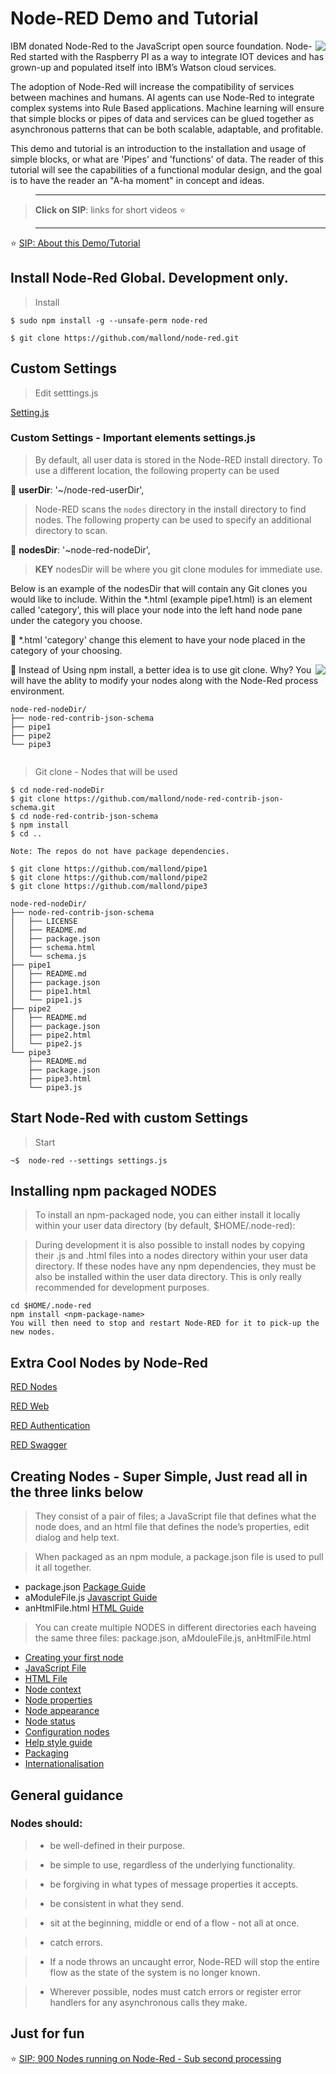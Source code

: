 # Node-RED Demo and Tutorial

<img src="https://user-images.githubusercontent.com/993459/30244523-f33faa38-9584-11e7-8ea2-a63bddeaaf32.jpg" align="right"/>


IBM donated Node-Red to the JavaScript open source foundation. Node-Red started with the Raspberry PI as a way to integrate IOT devices and has grown-up and populated itself into IBM’s Watson cloud services. 

The adoption of Node-Red will increase the compatibility of services between machines and humans. AI agents can use Node-Red to integrate complex systems into Rule Based applications. Machine learning will ensure that simple blocks or pipes of data and services can be glued together as asynchronous patterns that can be both scalable,  adaptable, and profitable.

This demo and tutorial is an introduction to the installation and usage of simple blocks, or what are 'Pipes' and 'functions' of data.  The reader of this tutorial will see the capabilities of a functional modular design, and the goal is to have the reader an "A-ha moment" in concept and ideas. 



> ----------------------------------------------------------------

> **Click on SIP**: links for short videos :star:

> ----------------------------------------------------------------

:star: [SIP: About this Demo/Tutorial](https://www.youtube.com/watch?v=Uiz702q53lI)


## Install Node-Red Global. Development only. 

> Install
```
$ sudo npm install -g --unsafe-perm node-red

$ git clone https://github.com/mallond/node-red.git

```

## Custom Settings

> Edit setttings.js


[Setting.js](https://github.com/mallond/node-red/blob/master/settings.js)


### Custom Settings - **Important elements** settings.js

> By default, all user data is stored in the Node-RED install directory. To
> use a different location, the following property can be used 
    
:key: **userDir**: '~/node-red-userDir',

> Node-RED scans the `nodes` directory in the install directory to find nodes.
> The following property can be used to specify an additional directory to scan. 
    
:key: **nodesDir**: '~node-red-nodeDir',

>**KEY** nodesDir will be where you git clone modules for immediate use. 

Below is an example of the nodesDir that will contain any Git clones you would like to include.
Within the *.html (example pipe1.html) is an element called 'category', this will place your node
into the left hand node pane under the category you choose.

:key: *.html 'category' change this element to have your node placed in the category of your choosing. 

<div>

 
<img src="https://user-images.githubusercontent.com/993459/30244179-9bbc929a-957e-11e7-897e-652cb08cfcd0.png" align="right"/>


:key: Instead of Using npm install, a better idea is to use git clone. Why? You will have the ablity to modify your nodes along 
with the Node-Red process environment. 

```
node-red-nodeDir/
├── node-red-contrib-json-schema
├── pipe1
├── pipe2
└── pipe3
 
```

> Git clone - Nodes that will be used


```
$ cd node-red-nodeDir
$ git clone https://github.com/mallond/node-red-contrib-json-schema.git
$ cd node-red-contrib-json-schema
$ npm install
$ cd ..

Note: The repos do not have package dependencies.

$ git clone https://github.com/mallond/pipe1
$ git clone https://github.com/mallond/pipe2
$ git clone https://github.com/mallond/pipe3

node-red-nodeDir/
├── node-red-contrib-json-schema
│   ├── LICENSE
│   ├── README.md
│   ├── package.json
│   ├── schema.html
│   └── schema.js
├── pipe1
│   ├── README.md
│   ├── package.json
│   ├── pipe1.html
│   └── pipe1.js
├── pipe2
│   ├── README.md
│   ├── package.json
│   ├── pipe2.html
│   └── pipe2.js
└── pipe3
    ├── README.md
    ├── package.json
    ├── pipe3.html
    └── pipe3.js
```


</div>

## Start Node-Red with custom Settings 

> Start
```
~$  node-red --settings settings.js

```



## Installing npm packaged NODES

> To install an npm-packaged node, you can either install it locally within your user data directory (by default, $HOME/.node-red):

> During development it is also possible to install nodes by copying their .js and .html files into a nodes directory within your user data directory. If these nodes have any npm dependencies, they must be also be installed within the user data directory. This is only really recommended for development purposes.

```
cd $HOME/.node-red
npm install <npm-package-name>
You will then need to stop and restart Node-RED for it to pick-up the new nodes.
```



## Extra Cool Nodes by Node-Red

[RED Nodes](https://github.com/node-red/node-red-nodes)

[RED Web](https://github.com/node-red/node-red-web-nodes)

[RED Authentication](https://github.com/node-red/node-red-auth-github)

[RED Swagger](https://github.com/node-red/node-red-node-swagger)


## Creating Nodes - Super Simple, Just read all in the three links below

> They consist of a pair of files; 
a JavaScript file that defines what the node does, 
and an html file that defines the node’s properties, edit dialog and help text.

> When packaged as an npm module, a package.json file is used to pull it all together.

- package.json [Package Guide](https://nodered.org/docs/creating-nodes/packaging)
- aModuleFile.js [Javascript Guide](https://nodered.org/docs/creating-nodes/node-js)
- anHtmlFile.html [HTML Guide](https://nodered.org/docs/creating-nodes/node-html)

> You can create multiple NODES in different directories each haveing the same three files: package.json, aMdouleFile.js, anHtmlFile.html

- [Creating your first node](https://nodered.org/docs/creating-nodes/first-node)
- [JavaScript File](https://nodered.org/docs/creating-nodes/node-js)
- [HTML File](https://nodered.org/docs/creating-nodes/node-html)
- [Node context](https://nodered.org/docs/creating-nodes/context)
- [Node properties](https://nodered.org/docs/creating-nodes/properties)
- [Node appearance](https://nodered.org/docs/creating-nodes/appearance)
- [Node status](https://nodered.org/docs/creating-nodes/status)
- [Configuration nodes](https://nodered.org/docs/creating-nodes/config-nodes)
- [Help style guide](https://nodered.org/docs/creating-nodes/help-style-guide)
- [Packaging](https://nodered.org/docs/creating-nodes/packaging)
- [Internationalisation](https://nodered.org/docs/creating-nodes/i18n)


## General guidance

### Nodes should:

> - be well-defined in their purpose.


> - be simple to use, regardless of the underlying functionality.


> - be forgiving in what types of message properties it accepts.


> - be consistent in what they send.


> - sit at the beginning, middle or end of a flow - not all at once.

> - catch errors.

> - If a node throws an uncaught error, Node-RED will stop the entire flow as the state of the system is no longer known.

> - Wherever possible, nodes must catch errors or register error handlers for any asynchronous calls they make.


## Just for fun 
:star: [SIP: 900 Nodes running on Node-Red - Sub second processing](https://www.youtube.com/watch?v=Uiz702q53lI)
